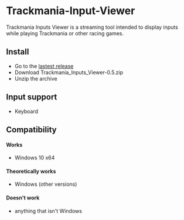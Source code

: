 # Trackmania-Input-Viewer

Trackmania Inputs Viewer is a streaming tool intended to display inputs while playing Trackmania or other racing games.

## Install
- Go to the [lastest release](../../releases/tag/v0.5)
- Download Trackmania_Inputs_Viewer-0.5.zip
- Unzip the archive

## Input support
- Keyboard

## Compatibility
#### Works
- Windows 10 x64

#### Theoretically works 
- Windows (other versions)

#### Doesn't work
- anything that isn't Windows
